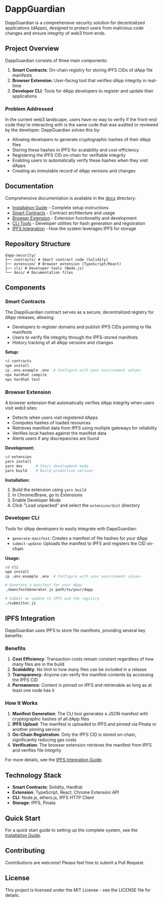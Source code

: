 # DappGuardian

DappGuardian is a comprehensive security solution for decentralized applications (dApps), designed to protect users from malicious code changes and ensure integrity of web3 front-ends.

## Project Overview

DappGuardian consists of three main components:

1. **Smart Contracts**: On-chain registry for storing IPFS CIDs of dApp file manifests
2. **Browser Extension**: User-facing tool that verifies dApp integrity in real-time
3. **Developer CLI**: Tools for dApp developers to register and update their applications

### Problem Addressed

In the current web3 landscape, users have no way to verify if the front-end code they're interacting with is the same code that was audited or reviewed by the developer. DappGuardian solves this by:

- Allowing developers to generate cryptographic hashes of their dApp files
- Storing these hashes in IPFS for scalability and cost-efficiency
- Registering the IPFS CID on-chain for verifiable integrity
- Enabling users to automatically verify these hashes when they visit dApps
- Creating an immutable record of dApp versions and changes

## Documentation

Comprehensive documentation is available in the [docs](docs/) directory:

- [Installation Guide](docs/INSTALLATION.md) - Complete setup instructions
- [Smart Contracts](docs/SMART-CONTRACTS.md) - Contract architecture and usage
- [Browser Extension](docs/BROWSER-EXTENSION.md) - Extension functionality and development
- [CLI Tools](docs/CLI-TOOLS.md) - Developer utilities for hash generation and registration
- [IPFS Integration](docs/IPFS-INTEGRATION.md) - How the system leverages IPFS for storage

## Repository Structure
```
dapp-security/
├── contracts/ # Smart contract code (Solidity)
├── extension/ # Browser extension (TypeScript/React)
├── cli/ # Developer tools (Node.js)
└── docs/ # Documentation files
```

## Components

### Smart Contracts

The DappGuardian contract serves as a secure, decentralized registry for dApp releases, allowing:

- Developers to register domains and publish IPFS CIDs pointing to file manifests
- Users to verify file integrity through the IPFS-stored manifests
- History tracking of all dApp versions and changes

**Setup:**

```bash
cd contracts
npm install
cp .env.example .env  # Configure with your environment values
npx hardhat compile
npx hardhat test
```

### Browser Extension

A browser extension that automatically verifies dApp integrity when users visit web3 sites:

- Detects when users visit registered dApps
- Computes hashes of loaded resources
- Retrieves manifest data from IPFS using multiple gateways for reliability
- Verifies local hashes against the manifest data
- Alerts users if any discrepancies are found

**Development:**

```bash
cd extension
yarn install
yarn dev      # Start development mode
yarn build    # Build production version
```

**Installation:**

1. Build the extension using `yarn build`
2. In Chrome/Brave, go to Extensions
3. Enable Developer Mode
4. Click "Load unpacked" and select the `extension/dist` directory

### Developer CLI

Tools for dApp developers to easily integrate with DappGuardian:

- `generate-manifest`: Creates a manifest of file hashes for your dApp
- `submit-update`: Uploads the manifest to IPFS and registers the CID on-chain

**Usage:**

```bash
cd cli
npm install
cp .env.example .env  # Configure with your environment values

# Generate a manifest for your dApp
./manifestGenerator.js path/to/your/dapp

# Submit an update to IPFS and the registry
./submitter.js
```

## IPFS Integration

DappGuardian uses IPFS to store file manifests, providing several key benefits:

### Benefits

1. **Cost Efficiency**: Transaction costs remain constant regardless of how many files are in the build
2. **Scalability**: No limit to how many files can be included in a release
3. **Transparency**: Anyone can verify the manifest contents by accessing the IPFS CID
4. **Permanence**: Content is pinned on IPFS and retrievable as long as at least one node has it

### How It Works

1. **Manifest Generation**: The CLI tool generates a JSON manifest with cryptographic hashes of all dApp files
2. **IPFS Upload**: The manifest is uploaded to IPFS and pinned via Pinata or another pinning service
3. **On-Chain Registration**: Only the IPFS CID is stored on-chain, significantly reducing gas costs
4. **Verification**: The browser extension retrieves the manifest from IPFS and verifies file integrity

For more details, see the [IPFS Integration Guide](docs/IPFS-INTEGRATION.md).

## Technology Stack

- **Smart Contracts**: Solidity, Hardhat
- **Extension**: TypeScript, React, Chrome Extension API
- **CLI**: Node.js, ethers.js, IPFS HTTP Client
- **Storage**: IPFS, Pinata

## Quick Start

For a quick start guide to setting up the complete system, see the [Installation Guide](docs/INSTALLATION.md).

## Contributing

Contributions are welcome! Please feel free to submit a Pull Request.

## License

This project is licensed under the MIT License - see the LICENSE file for details.